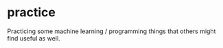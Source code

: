 # practice
Practicing some machine learning / programming things that others might find useful as well.
